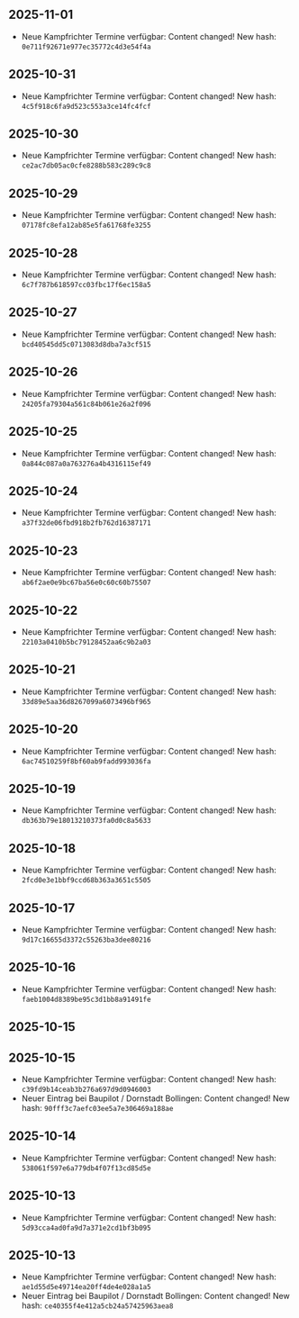 
## 2025-11-01
- Neue Kampfrichter Termine verfügbar: Content changed! New hash: `0e711f92671e977ec35772c4d3e54f4a`

## 2025-10-31
- Neue Kampfrichter Termine verfügbar: Content changed! New hash: `4c5f918c6fa9d523c553a3ce14fc4fcf`

## 2025-10-30
- Neue Kampfrichter Termine verfügbar: Content changed! New hash: `ce2ac7db05ac0cfe8288b583c289c9c8`

## 2025-10-29
- Neue Kampfrichter Termine verfügbar: Content changed! New hash: `07178fc8efa12ab85e5fa61768fe3255`

## 2025-10-28
- Neue Kampfrichter Termine verfügbar: Content changed! New hash: `6c7f787b618597cc03fbc17f6ec158a5`

## 2025-10-27
- Neue Kampfrichter Termine verfügbar: Content changed! New hash: `bcd40545dd5c0713083d8dba7a3cf515`

## 2025-10-26
- Neue Kampfrichter Termine verfügbar: Content changed! New hash: `24205fa79304a561c84b061e26a2f096`

## 2025-10-25
- Neue Kampfrichter Termine verfügbar: Content changed! New hash: `0a844c087a0a763276a4b4316115ef49`

## 2025-10-24
- Neue Kampfrichter Termine verfügbar: Content changed! New hash: `a37f32de06fbd918b2fb762d16387171`

## 2025-10-23
- Neue Kampfrichter Termine verfügbar: Content changed! New hash: `ab6f2ae0e9bc67ba56e0c60c60b75507`

## 2025-10-22
- Neue Kampfrichter Termine verfügbar: Content changed! New hash: `22103a0410b5bc79128452aa6c9b2a03`

## 2025-10-21
- Neue Kampfrichter Termine verfügbar: Content changed! New hash: `33d89e5aa36d8267099a6073496bf965`

## 2025-10-20
- Neue Kampfrichter Termine verfügbar: Content changed! New hash: `6ac74510259f8bf60ab9fadd993036fa`

## 2025-10-19
- Neue Kampfrichter Termine verfügbar: Content changed! New hash: `db363b79e18013210373fa0d0c8a5633`

## 2025-10-18
- Neue Kampfrichter Termine verfügbar: Content changed! New hash: `2fcd0e3e1bbf9ccd68b363a3651c5505`

## 2025-10-17
- Neue Kampfrichter Termine verfügbar: Content changed! New hash: `9d17c16655d3372c55263ba3dee80216`

## 2025-10-16
- Neue Kampfrichter Termine verfügbar: Content changed! New hash: `faeb1004d8389be95c3d1bb8a91491fe`

## 2025-10-15

## 2025-10-15
- Neue Kampfrichter Termine verfügbar: Content changed! New hash: `c39fd9b14ceab3b276a697d9d0946003`
- Neuer Eintrag bei Baupilot / Dornstadt Bollingen: Content changed! New hash: `90fff3c7aefc03ee5a7e306469a188ae`

## 2025-10-14
- Neue Kampfrichter Termine verfügbar: Content changed! New hash: `538061f597e6a779db4f07f13cd85d5e`

## 2025-10-13
- Neue Kampfrichter Termine verfügbar: Content changed! New hash: `5d93cca4ad0fa9d7a371e2cd1bf3b095`

## 2025-10-13
- Neue Kampfrichter Termine verfügbar: Content changed! New hash: `ae1d55d5e49714ea20ff4de4e028a1a5`
- Neuer Eintrag bei Baupilot / Dornstadt Bollingen: Content changed! New hash: `ce40355f4e412a5cb24a57425963aea8`

